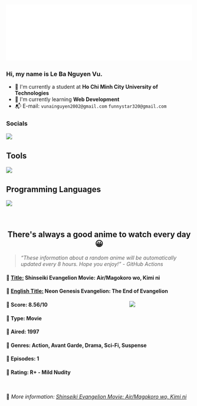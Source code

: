 
<img src="svg/nai.svg" />

<br />

<h3>Hi, my name is <strong>Le Ba Nguyen Vu</strong>.</h3>

- 🏫 I'm currently a student at **Ho Chi Minh City University of Technologies**
- 👀 I'm currently learning **Web Development**
- 📬 E-mail: `vunainguyen2002@gmail.com` `funnystar320@gmail.com`


<h3>Socials</h3>
<a target="_blank" href="https://instagram.com/vu.le1352"><img src="https://img.shields.io/badge/Instagram-%23E4405F.svg?style=for-the-badge&logo=Instagram&logoColor=white" /></a>

<p>
  <h2>Tools</h2>
  <a href="https://skillicons.dev">
    <img src="https://skillicons.dev/icons?i=git,dotnet,mongodb,express,react,nodejs,bootstrap,tailwind,laravel,docker&theme=dark" />
  </a>

  <br />

  <h2>Programming Languages</h2>

  <a href="https://skillicons.dev">
    <img src="https://skillicons.dev/icons?i=javascript,typescript,html,css,cs,php&theme=dark" />
  </a>
</p>

<br />

<h2 align="center">There's always a good anime to watch every day 😀</h2>

<blockquote>
<i>
<q>These information about a random anime will be automatically updated every 8 hours. Hope you enjoy!</q> - GitHub Actions
</i>
</blockquote>

<h4>
  <strong>🥭 <u>Title:</u></strong> Shinseiki Evangelion Movie: Air/Magokoro wo, Kimi ni
</h4>

<h4>🌿 <u>English Title:</u> Neon Genesis Evangelion: The End of Evangelion</h4>

<img align="right" width="170" src=https://cdn.myanimelist.net/images/anime/1404/98182.jpg />

<h4>🌱 Score: 8.56/10</h4>

<h4>🌲 Type: Movie</h4>

<h4>🌴 Aired: 1997</h4>

<h4>🌵 Genres: Action, Avant Garde, Drama, Sci-Fi, Suspense</h4>

<h4>🥑 Episodes: 1</h4>

<h4>🍏 Rating: R+ - Mild Nudity</h4>

<br />

🍂 *More information: [Shinseiki Evangelion Movie: Air/Magokoro wo, Kimi ni](https://myanimelist.net/anime/32/Shinseiki_Evangelion_Movie__Air_Magokoro_wo_Kimi_ni)*
    